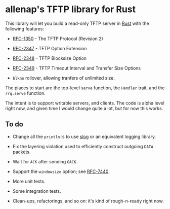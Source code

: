 # allenap's TFTP library for Rust

This library will let you build a read-only TFTP server
in [Rust](https://www.rust-lang.org/) with the following features:

 * [RFC-1350](https://tools.ietf.org/html/rfc1350) - The TFTP Protocol
   (Revision 2)

 * [RFC-2347](https://tools.ietf.org/html/rfc2347) - TFTP Option
   Extension

 * [RFC-2348](https://tools.ietf.org/html/rfc2348) - TFTP Blocksize
   Option

 * [RFC-2349](https://tools.ietf.org/html/rfc2349) - TFTP Timeout
   Interval and Transfer Size Options

 * `blkno` rollover, allowing tranfers of unlimited size.

The places to start are the top-level `serve` function, the `Handler`
trait, and the `rrq.serve` function.

The intent is to support writable servers, and clients. The code is
alpha level right now, and given time I would change quite a lot, but
for now this works.


## To do

 * Change all the `println!`s to
   use [slog](https://github.com/slog-rs/slog) or an equivalent logging
   library.

 * Fix the layering violation used to efficiently construct outgoing
   `DATA` packets.

 * Wait for `ACK` after sending `OACK`.

 * Support the `windowsize` option;
   see [RFC-7440](https://tools.ietf.org/html/rfc7440).

 * More unit tests.

 * Some integration tests.

 * Clean-ups, refactorings, and so on: it's kind of rough-n-ready right now.
